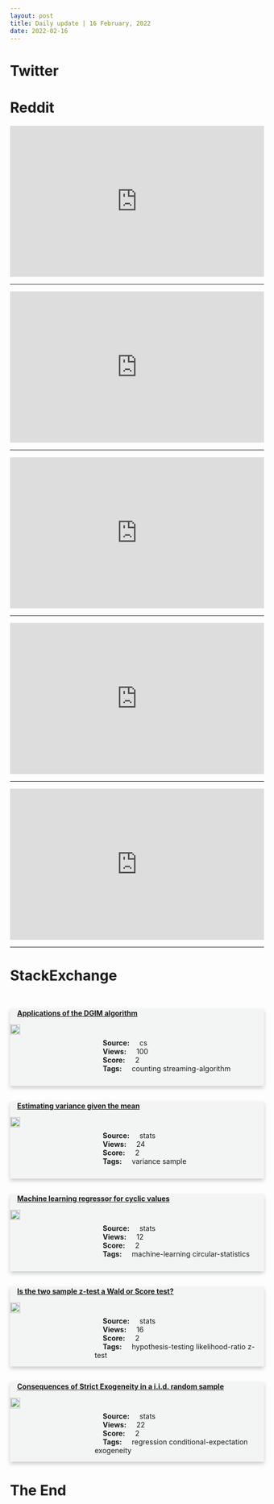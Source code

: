 ```yaml
---
layout: post
title: Daily update | 16 February, 2022
date: 2022-02-16
---
```


<script async src="https://platform.twitter.com/widgets.js" charset="utf-8"></script>


<script src='https://storage.ko-fi.com/cdn/scripts/overlay-widget.js'></script>
<script>
  kofiWidgetOverlay.draw('themldojo', {
    'type': 'floating-chat',
    'floating-chat.donateButton.text': 'Support me',
    'floating-chat.donateButton.background-color': '#f45d22',
    'floating-chat.donateButton.text-color': '#fff'
  });
</script>

# Twitter 

<blockquote class="twitter-tweet"><a href="https://twitter.com/CoinMarketCap/status/1493611868522487822"></a></blockquote>

<blockquote class="twitter-tweet"><a href="https://twitter.com/OpenAI/status/1493649185497034753"></a></blockquote>

<blockquote class="twitter-tweet"><a href="https://twitter.com/MaggieHantak/status/1493579678069764097"></a></blockquote>

<blockquote class="twitter-tweet"><a href="https://twitter.com/wef/status/1493495314355040257"></a></blockquote>

<blockquote class="twitter-tweet"><a href="https://twitter.com/KirkDBorne/status/1493384870105604096"></a></blockquote>

<blockquote class="twitter-tweet"><a href="https://twitter.com/huggingface/status/1493631556111548417"></a></blockquote>

<blockquote class="twitter-tweet"><a href="https://twitter.com/GoogleAI/status/1493698749985529858"></a></blockquote>

<blockquote class="twitter-tweet"><a href="https://twitter.com/DeepMind/status/1493628955533979654"></a></blockquote>

<blockquote class="twitter-tweet"><a href="https://twitter.com/stanfordnlp/status/1493649601919741952"></a></blockquote>

<blockquote class="twitter-tweet"><a href="https://twitter.com/MetaAI/status/1493631305895997440"></a></blockquote>

# Reddit 

<iframe id="reddit-embed" src="https://www.redditmedia.com/r/datascience/comments/ssqt3h/aigenerated_poetry_about_data_science?ref_source=embed&amp;ref=share&amp;embed=true" sandbox="allow-scripts allow-same-origin allow-popups" style="border: none;" height="300" width="100%" scrolling="yes"></iframe>
<hr style="width:100%;text-align:left;margin-left:0">
<iframe id="reddit-embed" src="https://www.redditmedia.com/r/MachineLearning/comments/st8b11/d_should_we_be_using_jax_in_2022?ref_source=embed&amp;ref=share&amp;embed=true" sandbox="allow-scripts allow-same-origin allow-popups" style="border: none;" height="300" width="100%" scrolling="yes"></iframe>
<hr style="width:100%;text-align:left;margin-left:0">
<iframe id="reddit-embed" src="https://www.redditmedia.com/r/dataengineering/comments/ssrt2b/data_engineering_oreilly_humble_bundle?ref_source=embed&amp;ref=share&amp;embed=true" sandbox="allow-scripts allow-same-origin allow-popups" style="border: none;" height="300" width="100%" scrolling="yes"></iframe>
<hr style="width:100%;text-align:left;margin-left:0">
<iframe id="reddit-embed" src="https://www.redditmedia.com/r/datascience/comments/ssz9p9/everything_should_be_a_dashboard?ref_source=embed&amp;ref=share&amp;embed=true" sandbox="allow-scripts allow-same-origin allow-popups" style="border: none;" height="300" width="100%" scrolling="yes"></iframe>
<hr style="width:100%;text-align:left;margin-left:0">
<iframe id="reddit-embed" src="https://www.redditmedia.com/r/datascience/comments/stfgds/is_there_appetite_for_a_separate_space_for?ref_source=embed&amp;ref=share&amp;embed=true" sandbox="allow-scripts allow-same-origin allow-popups" style="border: none;" height="300" width="100%" scrolling="yes"></iframe>
<hr style="width:100%;text-align:left;margin-left:0">

<style>
.card {
box-shadow: 0 4px 8px 0 rgba(0,0,0,0.2);
transition: 0.3s;
width: 100%;
background-color: #F3F4F4;
}
p{
    margin-left:  3em;
    padding-top: 1em;
}
.part2{
    display: grid;
    grid-template-columns: 1fr 3fr;
}
h4{
    margin: 1em;
}

.card:hover {
box-shadow: 0 8px 16px 0 rgba(0,0,0,0.2);
}
b {
padding: 2px 16px;
}
</style>
  
# StackExchange 


  <br>
  <div class="card">
  <h4><a href='https://cs.stackexchange.com/questions/149226/applications-of-the-dgim-algorithm'>Applications of the DGIM algorithm</a></h4> 
  <div class="part2">
      <img src="https://cdn.sstatic.net/Sites/cs/Img/apple-touch-icon@2.png?v=324a3e0c2b03" alt="Img missing!" style="width:40%">
      <p><b>Source:</b> cs<br><b>Views:</b> 100<br><b>Score:</b> 2<br><b>Tags:</b> <span class="badge badge-dark">counting</span> <span class="badge badge-dark">streaming-algorithm</span></p> 
  </div>
  </div>
      
  <br>
  <div class="card">
  <h4><a href='https://stats.stackexchange.com/questions/564486/estimating-variance-given-the-mean'>Estimating variance given the mean</a></h4> 
  <div class="part2">
      <img src="https://cdn.sstatic.net/Sites/stats/Img/apple-touch-icon@2.png?v=344f57aa10cc" alt="Img missing!" style="width:40%">
      <p><b>Source:</b> stats<br><b>Views:</b> 24<br><b>Score:</b> 2<br><b>Tags:</b> <span class="badge badge-dark">variance</span> <span class="badge badge-dark">sample</span></p> 
  </div>
  </div>
      
  <br>
  <div class="card">
  <h4><a href='https://stats.stackexchange.com/questions/564466/machine-learning-regressor-for-cyclic-values'>Machine learning regressor for cyclic values</a></h4> 
  <div class="part2">
      <img src="https://cdn.sstatic.net/Sites/stats/Img/apple-touch-icon@2.png?v=344f57aa10cc" alt="Img missing!" style="width:40%">
      <p><b>Source:</b> stats<br><b>Views:</b> 12<br><b>Score:</b> 2<br><b>Tags:</b> <span class="badge badge-dark">machine-learning</span> <span class="badge badge-dark">circular-statistics</span></p> 
  </div>
  </div>
      
  <br>
  <div class="card">
  <h4><a href='https://stats.stackexchange.com/questions/564391/is-the-two-sample-z-test-a-wald-or-score-test'>Is the two sample z-test a Wald or Score test?</a></h4> 
  <div class="part2">
      <img src="https://cdn.sstatic.net/Sites/stats/Img/apple-touch-icon@2.png?v=344f57aa10cc" alt="Img missing!" style="width:40%">
      <p><b>Source:</b> stats<br><b>Views:</b> 16<br><b>Score:</b> 2<br><b>Tags:</b> <span class="badge badge-dark">hypothesis-testing</span> <span class="badge badge-dark">likelihood-ratio</span> <span class="badge badge-dark">z-test</span></p> 
  </div>
  </div>
      
  <br>
  <div class="card">
  <h4><a href='https://stats.stackexchange.com/questions/564389/consequences-of-strict-exogeneity-in-a-i-i-d-random-sample'>Consequences of Strict Exogeneity in a i.i.d. random sample</a></h4> 
  <div class="part2">
      <img src="https://cdn.sstatic.net/Sites/stats/Img/apple-touch-icon@2.png?v=344f57aa10cc" alt="Img missing!" style="width:40%">
      <p><b>Source:</b> stats<br><b>Views:</b> 22<br><b>Score:</b> 2<br><b>Tags:</b> <span class="badge badge-dark">regression</span> <span class="badge badge-dark">conditional-expectation</span> <span class="badge badge-dark">exogeneity</span></p> 
  </div>
  </div>
      
# The End